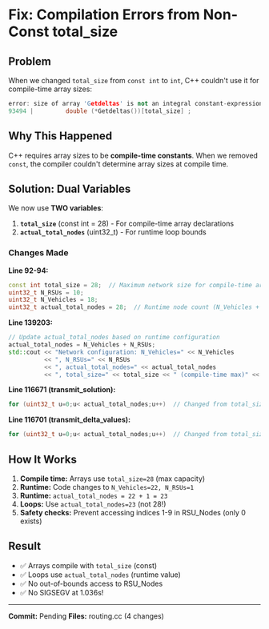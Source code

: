 # Fix: Compilation Errors from Non-Const total_size

## Problem

When we changed `total_size` from `const int` to `int`, C++ couldn't use it for compile-time array sizes:

```cpp
error: size of array 'Getdeltas' is not an integral constant-expression
93494 |         double (*Getdeltas())[total_size] ;
```

## Why This Happened

C++ requires array sizes to be **compile-time constants**. When we removed `const`, the compiler couldn't determine array sizes at compile time.

## Solution: Dual Variables

We now use **TWO variables**:

1. **`total_size`** (const int = 28) - For compile-time array declarations
2. **`actual_total_nodes`** (uint32_t) - For runtime loop bounds

### Changes Made

**Line 92-94:**
```cpp
const int total_size = 28;  // Maximum network size for compile-time arrays
uint32_t N_RSUs = 10;
uint32_t N_Vehicles = 18;
uint32_t actual_total_nodes = 28;  // Runtime node count (N_Vehicles + N_RSUs)
```

**Line 139203:**
```cpp
// Update actual_total_nodes based on runtime configuration
actual_total_nodes = N_Vehicles + N_RSUs;
std::cout << "Network configuration: N_Vehicles=" << N_Vehicles 
          << ", N_RSUs=" << N_RSUs 
          << ", actual_total_nodes=" << actual_total_nodes 
          << ", total_size=" << total_size << " (compile-time max)" << std::endl;
```

**Line 116671 (transmit_solution):**
```cpp
for (uint32_t u=0;u< actual_total_nodes;u++)  // Changed from total_size
```

**Line 116701 (transmit_delta_values):**
```cpp
for (uint32_t u=0;u< actual_total_nodes;u++)  // Changed from total_size
```

## How It Works

1. **Compile time:** Arrays use `total_size=28` (max capacity)
2. **Runtime:** Code changes to `N_Vehicles=22, N_RSUs=1`
3. **Runtime:** `actual_total_nodes = 22 + 1 = 23`
4. **Loops:** Use `actual_total_nodes=23` (not 28!)
5. **Safety checks:** Prevent accessing indices 1-9 in RSU_Nodes (only 0 exists)

## Result

- ✅ Arrays compile with `total_size` (const)
- ✅ Loops use `actual_total_nodes` (runtime value)
- ✅ No out-of-bounds access to RSU_Nodes
- ✅ No SIGSEGV at 1.036s!

---

**Commit:** Pending
**Files:** routing.cc (4 changes)
